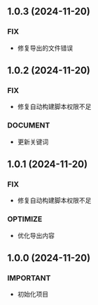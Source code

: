 ## 1.0.3 (2024-11-20)

### FIX

- 修复导出的文件错误

## 1.0.2 (2024-11-20)

### FIX

- 修复自动构建脚本权限不足

### DOCUMENT

- 更新关键词

## 1.0.1 (2024-11-20)

### FIX

- 修复自动构建脚本权限不足

### OPTIMIZE

- 优化导出内容

## 1.0.0 (2024-11-20)

### IMPORTANT

- 初始化项目
